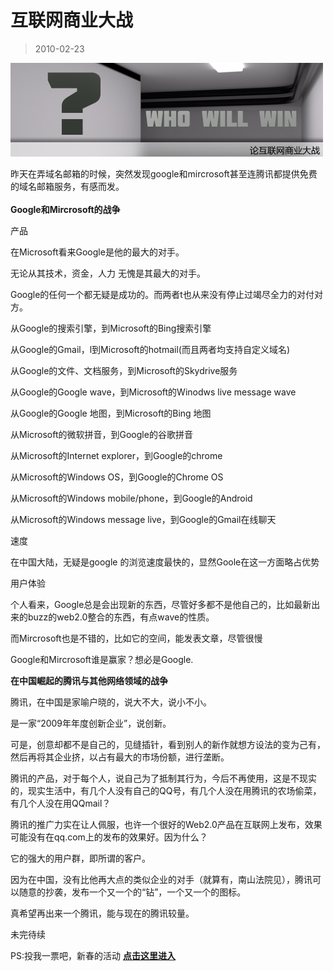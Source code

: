 # 互联网商业大战 

> 2010-02-23

<div class="pcs-article-content_ptkaiapt4bxy_baiduscarticle" id="detailArticleContent_ptkaiapt4bxy_baiduscarticle">
 <p>
 </p>
 <p>
  <strong>
   <img class="blogimg" small="0" src="images/efe72b594152cba9dd04b72742a6ad09.jpg"/>
  </strong>
 </p>
 <p>
  昨天在弄域名邮箱的时候，突然发现google和mircrosoft甚至连腾讯都提供免费的域名邮箱服务，有感而发。
  <br/>
  <br/>
  <strong>
   Google和Mircrosoft的战争
  </strong>
 </p>
 <p>
  产品
 </p>
 <p>
  在Microsoft看来Google是他的最大的对手。
 </p>
 <p>
  无论从其技术，资金，人力 无愧是其最大的对手。
 </p>
 <p>
  Google的任何一个都无疑是成功的。而两者t也从来没有停止过竭尽全力的对付对方。
 </p>
 <p>
  从Google的搜索引擎，到Microsoft的Bing搜索引擎
 </p>
 <p>
  从Google的Gmail，l到Microsoft的hotmail(而且两者均支持自定义域名)
 </p>
 <p>
  从Google的文件、文档服务，到Microsoft的Skydrive服务
 </p>
 <p>
  从Google的Google wave，到Microsoft的Winodws live message wave
 </p>
 <p>
  从Google的Google 地图，到Microsoft的Bing 地图
 </p>
 <p>
  从Microsoft的微软拼音，到Google的谷歌拼音
 </p>
 <p>
  从Microsoft的Internet explorer，到Google的chrome
 </p>
 <p>
  从Microsoft的Windows OS，到Google的Chrome OS
 </p>
 <p>
  从Microsoft的Windows mobile/phone，到Google的Android
 </p>
 <p>
  从Microsoft的Windows message live，到Google的Gmail在线聊天
 </p>
 <p>
  速度
 </p>
 <p>
  在中国大陆，无疑是google 的浏览速度最快的，显然Goole在这一方面略占优势
 </p>
 <p>
  用户体验
 </p>
 <p>
  个人看来，Google总是会出现新的东西，尽管好多都不是他自己的，比如最新出来的buzz的web2.0整合的东西，有点wave的性质。
 </p>
 <p>
  而Mircrosoft也是不错的，比如它的空间，能发表文章，尽管很慢
 </p>
 <p>
  Google和Mircrosoft谁是赢家？想必是Google.
 </p>
 <p>
  <strong>
   在中国崛起的腾讯与其他网络领域的战争
  </strong>
 </p>
 <p>
  腾讯，在中国是家喻户晓的，说大不大，说小不小。
 </p>
 <p>
  是一家“2009年年度创新企业”，说创新。
 </p>
 <p>
  可是，创意却都不是自己的，见缝插针，看到别人的新作就想方设法的变为己有，然后再将其企业挤，以占有最大的市场份额，进行垄断。
 </p>
 <p>
  腾讯的产品，对于每个人，说自己为了抵制其行为，今后不再使用，这是不现实的，现实生活中，有几个人没有自己的QQ号，有几个人没在用腾讯的农场偷菜，有几个人没在用QQmail？
 </p>
 <p>
  腾讯的推广力实在让人佩服，也许一个很好的Web2.0产品在互联网上发布，效果可能没有在qq.com上的发布的效果好。因为什么？
 </p>
 <p>
  它的强大的用户群，即所谓的客户。
 </p>
 <p>
  因为在中国，没有比他再大点的类似企业的对手（就算有，南山法院见），腾讯可以随意的抄袭，发布一个又一个的“钻”，一个又一个的图标。
 </p>
 <p>
  真希望再出来一个腾讯，能与现在的腾讯较量。
 </p>
 <p>
  未完待续
 </p>
 <p>
  PS:投我一票吧，新春的活动
  <a href="http://act.hi.baidu.com/flashalbum/userpage/?portal=28cb7966626c6f674003" target="_blank">
   <strong>
    点击这里进入
   </strong>
  </a>
 </p>
</div>



